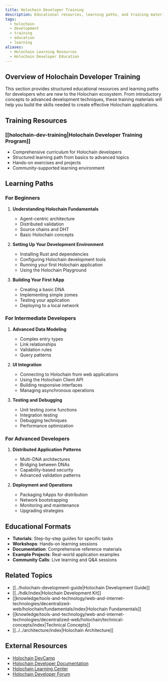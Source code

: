 ```yaml
---
title: Holochain Developer Training
description: Educational resources, learning paths, and training materials for developers new to the Holochain ecosystem
tags:
  - holochain
  - development
  - training
  - education
  - learning
aliases:
  - Holochain Learning Resources
  - Holochain Developer Education
---
```


## Overview of Holochain Developer Training

This section provides structured educational resources and learning paths for developers who are new to the Holochain ecosystem. From introductory concepts to advanced development techniques, these training materials will help you build the skills needed to create effective Holochain applications.

## Training Resources

### [[holochain-dev-training|Holochain Developer Training Program]]

- Comprehensive curriculum for Holochain developers
- Structured learning path from basics to advanced topics
- Hands-on exercises and projects
- Community-supported learning environment

## Learning Paths

### For Beginners

1. **Understanding Holochain Fundamentals**
   - Agent-centric architecture
   - Distributed validation
   - Source chains and DHT
   - Basic Holochain concepts

2. **Setting Up Your Development Environment**
   - Installing Rust and dependencies
   - Configuring Holochain development tools
   - Running your first Holochain application
   - Using the Holochain Playground

3. **Building Your First hApp**
   - Creating a basic DNA
   - Implementing simple zomes
   - Testing your application
   - Deploying to a local network

### For Intermediate Developers

1. **Advanced Data Modeling**
   - Complex entry types
   - Link relationships
   - Validation rules
   - Query patterns

2. **UI Integration**
   - Connecting to Holochain from web applications
   - Using the Holochain Client API
   - Building responsive interfaces
   - Managing asynchronous operations

3. **Testing and Debugging**
   - Unit testing zome functions
   - Integration testing
   - Debugging techniques
   - Performance optimization

### For Advanced Developers

1. **Distributed Application Patterns**
   - Multi-DNA architectures
   - Bridging between DNAs
   - Capability-based security
   - Advanced validation patterns

2. **Deployment and Operations**
   - Packaging hApps for distribution
   - Network bootstrapping
   - Monitoring and maintenance
   - Upgrading strategies

## Educational Formats

- **Tutorials**: Step-by-step guides for specific tasks
- **Workshops**: Hands-on learning sessions
- **Documentation**: Comprehensive reference materials
- **Example Projects**: Real-world application examples
- **Community Calls**: Live learning and Q&A sessions

## Related Topics

- [[../holochain-development-guide|Holochain Development Guide]]
- [[../hdk/index|Holochain Development Kit]]
- [[knowledge/tools-and-technology/web-and-internet-technologies/decentralized-web/holochain/fundamentals/index|Holochain Fundamentals]]
- [[knowledge/tools-and-technology/web-and-internet-technologies/decentralized-web/holochain/technical-concepts/index|Technical Concepts]]
- [[../../architecture/index|Holochain Architecture]]

## External Resources

- [Holochain DevCamp](https://developer.holochain.org/devcamp/)
- [Holochain Developer Documentation](https://developer.holochain.org/)
- [Holochain Learning Center](https://www.holochain.org/learn/)
- [Holochain Developer Forum](https://forum.holochain.org/c/developers/) 